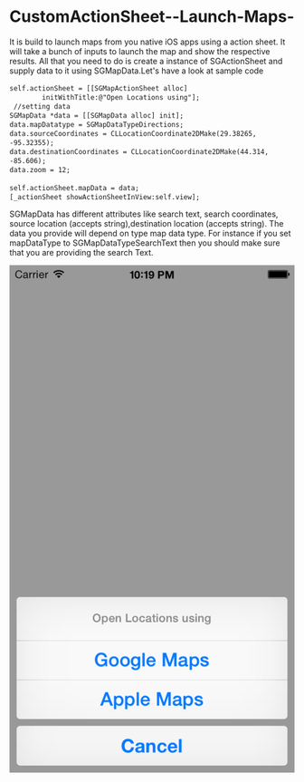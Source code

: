 CustomActionSheet--Launch-Maps-
===============================

It is build to launch maps from you native iOS apps using a action sheet. It will take a bunch of inputs to launch the map and show the respective results. All that you need to do is create a instance of SGActionSheet and supply data to it using SGMapData.Let's have a look at sample code

    self.actionSheet = [[SGMapActionSheet alloc] 
			initWithTitle:@"Open Locations using"];
     //setting data   
    SGMapData *data = [[SGMapData alloc] init];
    data.mapDatatype = SGMapDataTypeDirections;  
    data.sourceCoordinates = CLLocationCoordinate2DMake(29.38265, -95.32355);
    data.destinationCoordinates = CLLocationCoordinate2DMake(44.314, -85.606);
    data.zoom = 12;
   
    self.actionSheet.mapData = data;    
    [_actionSheet showActionSheetInView:self.view];

SGMapData has different attributes like search text, search coordinates, source location (accepts string),destination location (accepts string). The data you provide will depend on type map data type. For instance if you set mapDataType to SGMapDataTypeSearchText then you should make sure that you are providing the search Text.

![alt tag](Screenshots/actionSheet.png)
  
